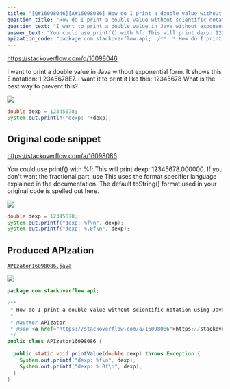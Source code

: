 ```yaml
---
title: "[Q#16098046][A#16098086] How do I print a double value without scientific notation using Java?"
question_title: "How do I print a double value without scientific notation using Java?"
question_text: "I want to print a double value in Java without exponential form. It shows this E notation: 1.2345678E7. I want it to print it like this: 12345678 What is the best way to prevent this?"
answer_text: "You could use printf() with %f: This will print dexp: 12345678.000000. If you don't want the fractional part, use This uses the format specifier language explained in the documentation. The default toString() format used in your original code is spelled out here."
apization_code: "package com.stackoverflow.api;  /**  * How do I print a double value without scientific notation using Java?  *  * @author APIzator  * @see <a href=\"https://stackoverflow.com/a/16098086\">https://stackoverflow.com/a/16098086</a>  */ public class APIzator16098086 {    public static void printValue(double dexp) throws Exception {     System.out.printf(\"dexp: %f\\n\", dexp);     System.out.printf(\"dexp: %.0f\\n\", dexp);   } }"
---
```


https://stackoverflow.com/q/16098046

I want to print a double value in Java without exponential form.
It shows this E notation: 1.2345678E7.
I want it to print it like this: 12345678
What is the best way to prevent this?


<div class="code-logo"><img src="/stackoverflow.png" /></div>

```java
double dexp = 12345678;
System.out.println("dexp: "+dexp);
```


## Original code snippet

https://stackoverflow.com/a/16098086

You could use printf() with %f:
This will print dexp: 12345678.000000. If you don&#x27;t want the fractional part, use
This uses the format specifier language explained in the documentation.
The default toString() format used in your original code is spelled out here.

<div class="code-logo"><img src="/stackoverflow.png" /></div>

```java
double dexp = 12345678;
System.out.printf("dexp: %f\n", dexp);
System.out.printf("dexp: %.0f\n", dexp);
```

## Produced APIzation

[`APIzator16098086.java`](https://github.com/pasqualesalza/apization-temp/raw/main/data/search/APIzator16098086.java)

<div class="code-logo"><img src="/apizator.png" /></div>

```java
package com.stackoverflow.api;

/**
 * How do I print a double value without scientific notation using Java?
 *
 * @author APIzator
 * @see <a href="https://stackoverflow.com/a/16098086">https://stackoverflow.com/a/16098086</a>
 */
public class APIzator16098086 {

  public static void printValue(double dexp) throws Exception {
    System.out.printf("dexp: %f\n", dexp);
    System.out.printf("dexp: %.0f\n", dexp);
  }
}

```